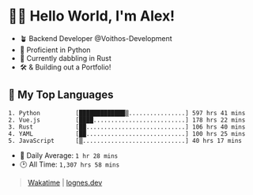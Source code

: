 # 🎷🐛 Hello World, I'm Alex!

- 🪴 Backend Developer @Voithos-Development
- 🐍 Proficient in Python
- 🦀 Currently dabbling in Rust
- 🛠️ & Building out a Portfolio!

## 💚 My Top Languages
```
1. Python          [█████████████▒................] 597 hrs 41 mins
2. Vue.js          [████..........................] 178 hrs 22 mins
3. Rust            [██............................] 106 hrs 40 mins
4. YAML            [██............................] 100 hrs 25 mins
5. JavaScript      [▒.............................] 40 hrs 17 mins
```
- 💪 Daily Average: `1 hr 28 mins`
- 🕑 All Time: `1,307 hrs 58 mins`

> [Wakatime](https://wakatime.com/@lognes) | [lognes.dev](https://lognes.dev)
